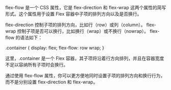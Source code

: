 flex-flow 是一个 CSS 属性，它是 flex-direction 和 flex-wrap 这两个属性的简写形式。这个属性用于设置 Flex 容器中子项的排列方向以及是否换行。

flex-direction 控制子项的排列方向，比如行（row）或列（column）。
flex-wrap 控制子项是否可以换行，比如换行（wrap）或不换行（nowrap）。
flex-flow 的语法如下：

.container {
  display: flex;
  flex-flow: row wrap;
}

这里，.container 是一个 Flex 容器，其子项将沿着行方向排列，并且在容器宽度不足以容纳所有子项时会换行。

通过使用 flex-flow 属性，你可以更方便地同时设置子项的排列方向和换行行为，而不是分别设置 flex-direction 和 flex-wrap。
